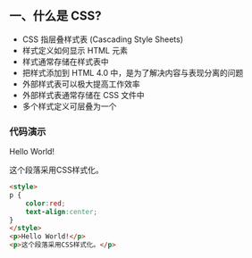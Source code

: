 ## 一、什么是 CSS?
- CSS 指层叠样式表 (Cascading Style Sheets)
- 样式定义如何显示 HTML 元素
- 样式通常存储在样式表中
- 把样式添加到 HTML 4.0 中，是为了解决内容与表现分离的问题
- 外部样式表可以极大提高工作效率
- 外部样式表通常存储在 CSS 文件中
- 多个样式定义可层叠为一个
### 代码演示
<StyleDiv>
<p>Hello World!</p>
<p>这个段落采用CSS样式化。</p>
</StyleDiv>

<script>
import { h, ref } from 'vue'

const StyleDiv = (_, ctx) => h(
  'div',
  {
    class: 'sample-css-test',
  },
  ctx.slots.default()
)

export default {
  components: {
    StyleDiv,
  },

  setup() {
  }
}
</script>
<style>
	.sample-css-test p {
	color:red;
	text-align:center;
	} 
</style>
```html  
<style>
p {
	color:red;
	text-align:center;
} 
</style>
<p>Hello World!</p>
<p>这个段落采用CSS样式化。</p>
```



